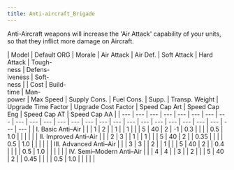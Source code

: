 ```yaml
---
title: Anti-aircraft_Brigade
---
```

 Anti-Aircraft weapons will increase the 'Air Attack' capability of your units, so that they inflict more damage on Aircraft.

| Model | Default ORG | Morale | Air Attack | Air Def. | Soft Attack | Hard Attack | Tough-  
ness | Defens-  
iveness | Soft-  
ness |  | Cost | Build-  
time | Man-  
power | Max Speed | Supply Cons. | Fuel Cons. | Supp. | Transp. Weight | Upgrade Time Factor | Upgrade Cost Factor | Speed Cap Art | Speed Cap Eng | Speed Cap AT | Speed Cap AA |
| --- | --- | --- | --- | --- | --- | --- | --- | --- | --- | --- | --- | --- | --- | --- | --- | --- | --- | --- | --- | --- | --- | --- | --- | --- |
| I. Basic Anti–Air |  |  | 1 | 2 |  | 1 |  | 1 |  |  | 5 | 40 | 2 | \-1 | 0.3 |  |  |  | 0.5 | 1.0 |  |  |  |  |
| II. Improved Anti–Air |  |  | 2 | 3 |  | 1 |  | 1 |  |  | 5 | 40 | 2 |  | 0.35 |  |  |  | 0.5 | 1.0 |  |  |  |  |
| III. Advanced Anti–Air |  |  | 3 | 3 |  | 2 |  | 1 |  |  | 5 | 40 | 2 |  | 0.4 |  |  |  | 0.5 | 1.0 |  |  |  |  |
| IV. Semi–Modern Anti–Air |  |  | 4 | 4 |  | 3 |  | 2 |  |  | 5 | 40 | 2 |  | 0.45 |  |  |  | 0.5 | 1.0 |  |  |  |  |